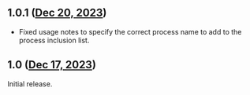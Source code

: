 ## 1.0.1 ([Dec 20, 2023](https://github.com/ramensoftware/windhawk-mods/blob/1c369113ba4582b572663e7bde2999bd70c7a1f1/mods/disable-rounded-corners.wh.cpp))

* Fixed usage notes to specify the correct process name to add to the process inclusion list.

## 1.0 ([Dec 17, 2023](https://github.com/ramensoftware/windhawk-mods/blob/12c4797cfd133ea48912915fd62e7aabc3e655fc/mods/disable-rounded-corners.wh.cpp))

Initial release.
